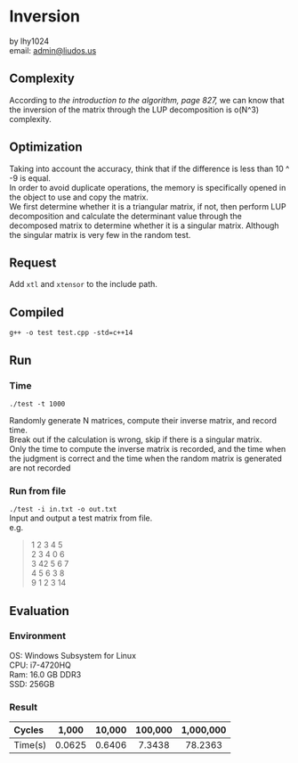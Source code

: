 # Inversion  
by lhy1024  
email: admin@liudos.us  
## Complexity  
According to *the introduction to the algorithm, page 827,* we can know that the inversion of the matrix through the LUP decomposition is o(N^3) complexity.  
## Optimization  
Taking into account the accuracy, think that if the difference is less than 10 ^ -9 is equal.  
In order to avoid duplicate operations, the memory is specifically opened in the object to use and copy the matrix.  
We first determine whether it is a triangular matrix, if not, then perform LUP decomposition and calculate the determinant value through the decomposed matrix to determine whether it is a singular matrix. Although the singular matrix is very few in the random test.  
  
## Request  
Add `xtl` and `xtensor` to the include path.  
## Compiled  
`g++ -o test test.cpp -std=c++14`  
## Run  
### Time  
`./test -t 1000`  
  
Randomly generate N matrices, compute their inverse matrix, and record time.  
Break out if the calculation is wrong, skip if there is a singular matrix.  
Only the time to compute the inverse matrix is recorded, and the time when the judgment is correct and the time when the random matrix is generated are not recorded  
  
### Run from file  
`./test -i in.txt -o out.txt`  
Input and output a test matrix from file.  
e.g.  
>1 2 3 4 5  
2 3 4 0 6  
3 42 5 6 7  
4 5 6 3 8  
9 1 2 3 14  
  
  
## Evaluation  
### Environment  
OS: Windows Subsystem for Linux  
CPU:  i7-4720HQ   
Ram: 16.0 GB DDR3  
SSD: 256GB  
### Result  
  
| Cycles     |     1,000 |   10,000   |100,000   |1,000,000   |  
| :-------- | :--------:| :------: |:------: |:------: |  
| Time(s)    |   0.0625 |  0.6406  |7.3438| 78.2363 |  
